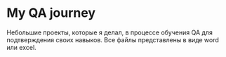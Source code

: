# My QA journey
Небольшие проекты, которые я делал, в процессе обучения QA для подтверждения своих навыков.
Все файлы представлены в виде word или excel.
